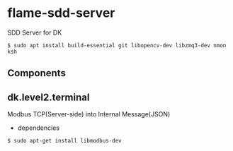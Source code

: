 # flame-sdd-server

SDD Server for DK

```
$ sudo apt install build-essential git libopencv-dev libzmq3-dev nmon ksh
```

## Components
## dk.level2.terminal
Modbus TCP(Server-side) into Internal Message(JSON)
- dependencies
```
$ sudo apt-get install libmodbus-dev
```